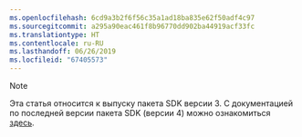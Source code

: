 ```yaml
---
ms.openlocfilehash: 6cd9a3b2f6f56c35a1ad18ba835e62f50adf4c97
ms.sourcegitcommit: a295a90eac461f8b96770dd902ba44919acf33fc
ms.translationtype: HT
ms.contentlocale: ru-RU
ms.lasthandoff: 06/26/2019
ms.locfileid: "67405573"
---
```

> [!NOTE]  
> Эта статья относится к выпуску пакета SDK версии 3. С документацией по последней версии пакета SDK (версии 4) можно ознакомиться [здесь](https://docs.microsoft.com/azure/bot-service/?view=azure-bot-service-4.0). 
